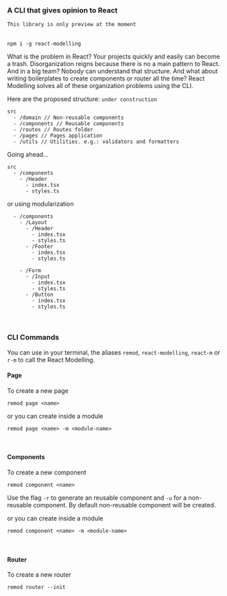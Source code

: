 ### A CLI that gives opinion to React

`This library is only preview at the moment`
<br/><br/>

`npm i -g react-modelling`
<br>

What is the problem in React? Your projects quickly and easily can become a trash. Disorganization reigns because there is no a main pattern to React. And in a big team? Nobody can understand that structure. And what about writing boilerplates to create components or router all the time? React Modelling solves all of these organization problems using the CLI.

Here are the proposed structure: `under construction`

```
src
  - /domain // Non-reusable components
  - /components // Reusable components
  - /routes // Routes folder
  - /pages // Pages application
  - /utils // Utilities. e.g.: validators and formatters
```

Going ahead...

```
src
  - /components
    - /Header
      - index.tsx
      - styles.ts
```

or using modularization

```
  - /components
    - /Layout
      - /Header
        - index.tsx
        - styles.ts
      - /Footer
        - index.tsx
        - styles.ts

    - /Form
      - /Input
        - index.tsx
        - styles.ts
      - /Button
        - index.tsx
        - styles.ts
```

<br/>

### CLI Commands

You can use in your terminal, the aliases `remod`, `react-modelling`, `react-m` or `r-m` to call the React Modelling.

#### Page

To create a new page

```
remod page <name>
```

or you can create inside a module

```
remod page <name> -m <module-name>
```

<br>

#### Components

To create a new component

```
remod component <name>
```

Use the flag `-r` to generate an reusable component and `-u` for a non-reusable component. By default non-reusable component will be created.

or you can create inside a module

```
remod component <name> -m <module-name>
```

<br>

#### Router

To create a new router

```
remod router --init
```
